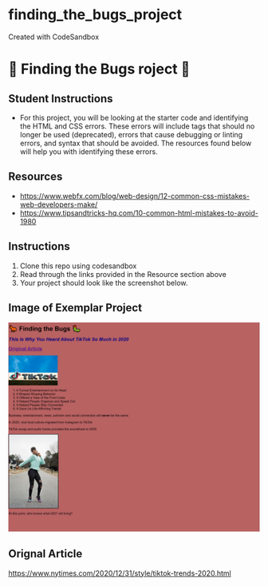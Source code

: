 # finding_the_bugs_project
Created with CodeSandbox
# 🐜 Finding the Bugs roject 🐛  

## Student Instructions

* For this project, you will be looking at the starter code and identifying the HTML and CSS errors. These errors will include tags that should no longer be used (deprecated), errors that cause debugging or linting errors, and syntax that should be avoided. The resources found below will help you with identifying these errors. 

## Resources 
* https://www.webfx.com/blog/web-design/12-common-css-mistakes-web-developers-make/ 
* https://www.tipsandtricks-hq.com/10-common-html-mistakes-to-avoid-1980 


## Instructions

1. Clone this repo using codesandbox
2. Read through the links provided in the Resource section above 
3. Your project should look like the screenshot below. 

## Image of Exemplar Project
<img src="https://github.com/namitamanohar/finding_the_bugs_project/blob/main/findingBugsExemplar.png" alt="final Project exemplar">

## Orignal Article 
https://www.nytimes.com/2020/12/31/style/tiktok-trends-2020.html
